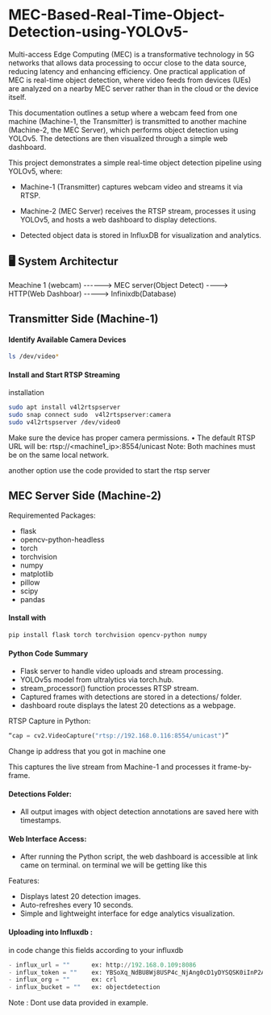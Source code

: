 # MEC-Based-Real-Time-Object-Detection-using-YOLOv5-

Multi-access Edge Computing (MEC) is a transformative technology in 5G networks that allows data processing to occur close to the data source, reducing latency and enhancing efficiency. One practical application of MEC is real-time object detection, where video feeds from devices (UEs) are analyzed on a nearby MEC server rather than in the cloud or the device itself.

This documentation outlines a setup where a webcam feed from one machine (Machine-1, the Transmitter) is transmitted to another machine (Machine-2, the MEC Server), which performs object detection using YOLOv5. The detections are then visualized through a simple web dashboard.

This project demonstrates a simple real-time object detection pipeline using YOLOv5, where:

- Machine-1 (Transmitter) captures webcam video and streams it via RTSP.

- Machine-2 (MEC Server) receives the RTSP stream, processes it using YOLOv5, and hosts a web dashboard to display detections.

- Detected object data is stored in InfluxDB for visualization and analytics.

## 🖥️ System Architectur
Meachine 1 (webcam) ------> MEC server(Object Detect) ----> HTTP(Web Dashboar) -----> Infinixdb(Database)

## Transmitter Side (Machine-1)

#### Identify Available Camera Devices

```bash
ls /dev/video*
```

#### Install and Start RTSP Streaming
installation 
```bash
sudo apt install v4l2rtspserver
sudo snap connect sudo  v4l2rtspserver:camera
sudo v4l2rtspserver /dev/video0
```
Make sure the device has proper camera permissions.
    • The default RTSP URL will be: rtsp://<machine1_ip>:8554/unicast
Note: Both machines must be on the same local network.

another option use the code provided to start the rtsp server 

## MEC Server Side (Machine-2)
Requiremented Packages: 
 - flask
 - opencv-python-headless
 - torch
 - torchvision
 - numpy
 - matplotlib
 - pillow
 - scipy
 - pandas

#### Install with
```bash
pip install flask torch torchvision opencv-python numpy
```

#### Python Code Summary
 - Flask server to handle video uploads and stream processing.
 - YOLOv5s model from ultralytics via torch.hub.
 - stream_processor() function processes RTSP stream.
 - Captured frames with detections are stored in a detections/ folder.
 - dashboard route displays the latest 20 detections as a webpage.



RTSP Capture in Python:
```python
“cap = cv2.VideoCapture("rtsp://192.168.0.116:8554/unicast")”
```
Change ip address that you got in machine one 

This captures the live stream from Machine-1 and processes it frame-by-frame.

#### Detections Folder:

- All output images with object detection annotations are saved here with timestamps.

#### Web Interface Access:
- After running the Python script, the web dashboard is accessible at
           link came on terminal.
on terminal we will be getting like this

Features:
- Displays latest 20 detection images.
- Auto-refreshes every 10 seconds.
- Simple and lightweight interface for edge analytics visualization.


#### Uploading into Influxdb :
  in code change this fields according to your influxdb 
```python
- influx_url = ""      ex: http://192.168.0.109:8086
- influx_token = ""    ex: YBSoXq_NdBU8Wj8USP4c_NjAng0cD1yDYSQSK0iInP2A9ZPmJbnmI64tDBjUMouGJH7q321Xfujxmk47zpRmvw==
- influx_org = ""      ex: crl
- influx_bucket = ""   ex: objectdetection
```
Note : Dont use data provided in example. 
  
